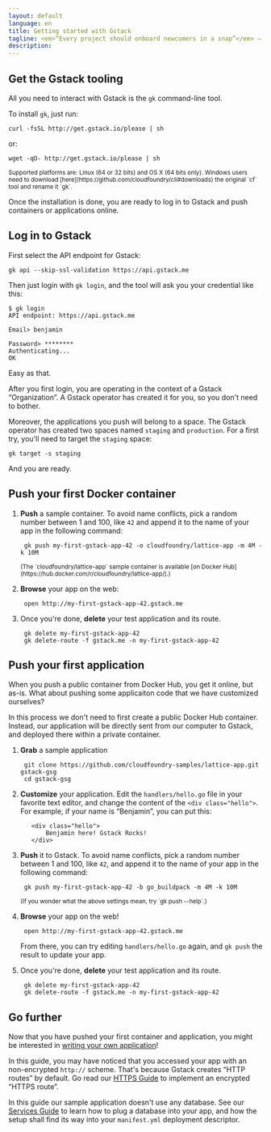 ```yaml
---
layout: default
language: en
title: Getting started with Gstack
tagline: <em>“Every project should onboard newcomers in a snap”</em> – B.&nbsp;Gandon
description:
---
```

## Get the Gstack tooling

All you need to interact with Gstack is the `gk` command-line tool.

To install `gk`, just run:

    curl -fsSL http://get.gstack.io/please | sh

or:

    wget -qO- http://get.gstack.io/please | sh

<small>
Supported platforms are: Linux (64 or 32 bits) and OS X (64 bits only).
Windows users need to download [here](https://github.com/cloudfoundry/cli#downloads)
the original `cf` tool and rename it `gk`.
</small>

Once the installation is done, you are ready to log in to Gstack and push
containers or applications online.


## Log in to Gstack

First select the API endpoint for Gstack:

    gk api --skip-ssl-validation https://api.gstack.me

Then just login with `gk login`, and the tool will ask you your credential
like this:

    $ gk login
    API endpoint: https://api.gstack.me

    Email> benjamin

    Password> ********
    Authenticating...
    OK

Easy as that.

After you first login, you are operating in the context of a Gstack
“Organization”. A Gstack operator has created it for you, so you don't need to
bother.

Moreover, the applications you push will belong to a space. The Gstack
operator has created two spaces named `staging` and `production`. For a first
try, you'll need to target the `staging` space:

    gk target -s staging

And you are ready.


## Push your first Docker container

1. **Push** a sample container. To avoid name conflicts, pick a random number
   between 1 and 100, like `42` and append it to the name of your app in the
   following command:

        gk push my-first-gstack-app-42 -o cloudfoundry/lattice-app -m 4M -k 10M

   <small>
   (The `cloudfoundry/lattice-app` sample container is available
   [on Docker Hub](https://hub.docker.com/r/cloudfoundry/lattice-app/).)
   </small>

2. **Browse** your app on the web:

        open http://my-first-gstack-app-42.gstack.me

3. Once you're done, **delete** your test application and its route.

        gk delete my-first-gstack-app-42
        gk delete-route -f gstack.me -n my-first-gstack-app-42


## Push your first application

When you push a public container from Docker Hub, you get it online, but
as-is. What about pushing some applicaiton code that we have customized
ourselves?

In this process we don't need to first create a public Docker Hub container.
Instead, our application will be directly sent from our computer to Gstack,
and deployed there within a private container.

1. **Grab** a sample application

        git clone https://github.com/cloudfoundry-samples/lattice-app.git gstack-gsg
        cd gstack-gsg

2. **Customize** your application. Edit the `handlers/hello.go` file in your
   favorite text editor, and change the content of the `<div class="hello">`.
   For example, if your name is “Benjamin”, you can put this:

          <div class="hello">
              Benjamin here! Gstack Rocks!
          </div>

3. **Push** it to Gstack. To avoid name conflicts, pick a random number
   between 1 and 100, like `42`, and append it to the name of your app in the
   following command:

        gk push my-first-gstack-app-42 -b go_buildpack -m 4M -k 10M

   <small>
   (If you wonder what the above settings mean, try `gk push --help`.)
   </small>


4. **Browse** your app on the web!

        open http://my-first-gstack-app-42.gstack.me

   From there, you can try editing `handlers/hello.go` again, and `gk push`
   the result to update your app.

5. Once you're done, **delete** your test application and its route.

        gk delete my-first-gstack-app-42
        gk delete-route -f gstack.me -n my-first-gstack-app-42


## Go further

Now that you have pushed your first container and application, you might be
interested in [writing your own application](../create-application)!

In this guide, you may have noticed that you accessed your app with an
non-encrypted `http://` scheme. That's because Gstack creates “HTTP routes”
by default. Go read our [HTTPS Guide](../https-routes) to implement an
encrypted “HTTPS route”.

In this guide our sample application doesn't use any database. See our
[Services Guide](../plugging-services) to learn how to plug a database into
your app, and how the setup shall find its way into your `manifest.yml`
deployment descriptor.
